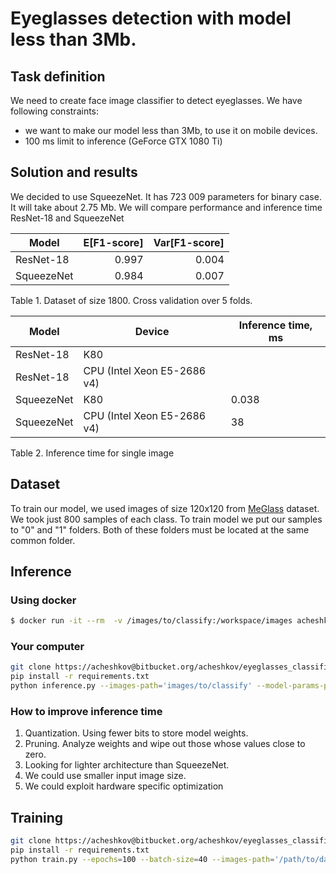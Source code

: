 # Eyeglasses detection with model less than 3Mb.

## Task definition

We need to create face image classifier to detect eyeglasses. We have following constraints: 

* we want to make our model less than 3Mb, to use it on mobile devices.
* 100 ms limit to inference (GeForce GTX 1080 Ti)

## Solution and results

We decided to use SqueezeNet. It has 723 009 parameters for binary case. It will take about 2.75 Mb.
We will compare performance and inference time ResNet-18 and SqueezeNet 


| Model | E[F1-score] | Var[F1-score] | 
| ------ | ------: | ------: |
| ResNet-18 | 0.997 | 0.004 |
| SqueezeNet | 0.984 | 0.007 |
Table 1. Dataset of size 1800. Cross validation over 5 folds.


| Model | Device | Inference time, ms | 
| ------ | ------ | ------ |
| ResNet-18 | K80 | |
| ResNet-18 | CPU (Intel Xeon E5-2686 v4) | |
| SqueezeNet | K80 | 0.038 |
| SqueezeNet | CPU (Intel Xeon E5-2686 v4) | 38 |

Table 2. Inference time for single image

## Dataset

To train our model, we used images of size 120x120 from [MeGlass](https://github.com/cleardusk/MeGlass) dataset. We took just 800 samples of each class. 
To train model we put our samples to "0" and "1" folders. Both of these folders must be located at the same common folder.


## Inference

### Using docker 

```sh
$ docker run -it --rm  -v /images/to/classify:/workspace/images acheshkov/glasses
```
### Your computer

```sh
git clone https://acheshkov@bitbucket.org/acheshkov/eyeglasses_classifier_light.git
pip install -r requirements.txt
python inference.py --images-path='images/to/classify' --model-params-path='./dist/squeezenet_params'
```

### How to improve inference time

1. Quantization. Using fewer bits to store model weights. 
2. Pruning. Analyze weights and wipe out those whose values close to zero.
3. Looking for lighter architecture than SqueezeNet.
4. We could use smaller input image size.
5. We could exploit hardware specific optimization


## Training
 
```sh
git clone https://acheshkov@bitbucket.org/acheshkov/eyeglasses_classifier_light.git
pip install -r requirements.txt
python train.py --epochs=100 --batch-size=40 --images-path='/path/to/dataset'
```